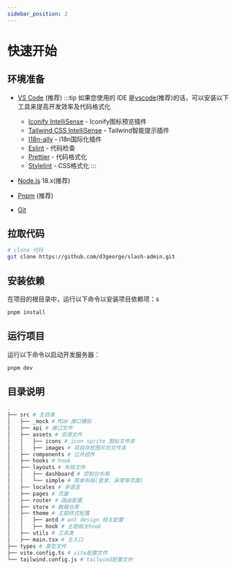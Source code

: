 ```yaml
---
sidebar_position: 2
---
```


# 快速开始

## 环境准备
+ [VS Code](https://code.visualstudio.com/) (推荐)
    :::tip
    如果您使用的 IDE 是[vscode](https://code.visualstudio.com/)(推荐)的话，可以安装以下工具来提高开发效率及代码格式化

    + [Iconify IntelliSense](https://marketplace.visualstudio.com/items?itemName=antfu.iconify) - Iconify图标预览插件
    + [Tailwind CSS IntelliSense](https://marketplace.visualstudio.com/items?itemName=stylelint.vscode-stylelint) - Tailwind智能提示插件
    + [I18n-ally](https://marketplace.visualstudio.com/items?itemName=Lokalise.i18n-ally) - i18n国际化插件
    + [Eslint](https://marketplace.visualstudio.com/items?itemName=dbaeumer.vscode-eslint) - 代码检查
    + [Prettier](https://marketplace.visualstudio.com/items?itemName=esbenp.prettier-vscode) - 代码格式化
    + [Stylelint](https://marketplace.visualstudio.com/items?itemName=stylelint.vscode-stylelint) - CSS格式化
    :::
+ [Node.js](https://nodejs.org/en) 18.x(推荐)
+ [Pnpm](https://pnpm.io/zh/) (推荐)
+ [Git](https://git-scm.com/)

## 拉取代码
```bash
# clone 代码
git clone https://github.com/d3george/slash-admin.git
```

## 安装依赖
在项目的根目录中，运行以下命令以安装项目依赖项：s
```bash
pnpm install
```

## 运行项目
运行以下命令以启动开发服务器：
```bash
pnpm dev
```


## 目录说明
```bash
.
├── src # 主目录
│   ├── _mock # MSW 接口模拟
│   ├── api # 接口文件
│   ├── assets # 资源文件
│   │   ├── icons # icon sprite 图标文件夹
│   │   ├── images # 项目存放图片的文件夹
│   ├── components # 公共组件
│   ├── hooks # hook
│   ├── layouts # 布局文件
│   │   ├── dashboard # 控制台布局
│   │   └── simple # 简单布局(登录、异常等页面)
│   ├── locales # 多语言
│   ├── pages # 页面
│   ├── router # 路由配置
│   ├── store # 数据仓库
│   ├── theme # 主题样式配置
│   │   ├── antd # ant design 相关配置
│   │   ├── hook # 主题相关hook
│   ├── utils # 工具类
│   ├── main.tsx # 主入口
├── types # 类型文件
├── vite.config.ts # vite配置文件
└── tailwind.config.js # tailwind配置文件
```